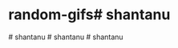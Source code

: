 # random-gifs#   s h a n t a n u  
 #   s h a n t a n u  
 #   s h a n t a n u  
 #   s h a n t a n u  
 